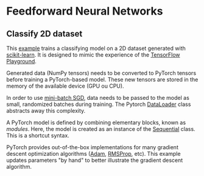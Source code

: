 # Feedforward Neural Networks

## Classify 2D dataset

This [example](test_feedforward_neural_network_2d_data.py) trains a classifying model on a 2D dataset generated with [scikit-learn](https://scikit-learn.org/stable/modules/generated/sklearn.datasets.make_circles.html). It is designed to mimic the experience of the [TensorFlow Playground](https://playground.tensorflow.org/#activation=tanh&batchSize=10&dataset=circle&regDataset=reg-plane&learningRate=0.03&regularizationRate=0&noise=0&networkShape=2,2&seed=0.17539&showTestData=false&discretize=false&percTrainData=50&x=true&y=true&xTimesY=false&xSquared=false&ySquared=false&cosX=false&sinX=false&cosY=false&sinY=false&collectStats=false&problem=classification&initZero=false&hideText=false).

Generated data (NumPy tensors) needs to be converted to PyTorch tensors before training a PyTorch-based model. These new tensors are stored in the memory of the available device (GPU ou CPU).

In order to use [mini-batch SGD](../../notes/gradient_descent/README.md#mini-batch-sgd), data needs to be passed to the model as small, randomized batches during training. The Pytorch [DataLoader](https://pytorch.org/docs/stable/data.html#torch.utils.data.DataLoader) class abstracts away this complexity.

A PyTorch model is defined by combining elementary blocks, known as *modules*. Here, the model is created as an instance of the [Sequential](https://pytorch.org/docs/stable/generated/torch.nn.Sequential.html) class. This is a shortcut syntax.

PyTorch provides out-of-the-box implementations for many gradient descent optimization algorithms ([Adam](https://pytorch.org/docs/stable/generated/torch.optim.Adam.html), [RMSProp](https://pytorch.org/docs/stable/generated/torch.optim.RMSprop.html), etc). This example updates parameters "by hand" to better illustrate the gradient descent algorithm.
